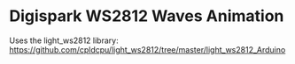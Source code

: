 # Digispark WS2812 Waves Animation

Uses the light_ws2812 library: https://github.com/cpldcpu/light_ws2812/tree/master/light_ws2812_Arduino
